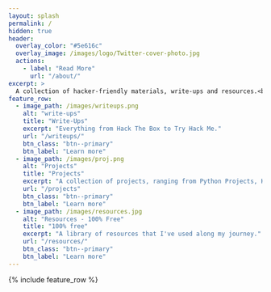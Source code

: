 ```yaml
---
layout: splash
permalink: /
hidden: true
header:
  overlay_color: "#5e616c"
  overlay_image: /images/logo/Twitter-cover-photo.jpg
  actions:
    - label: "Read More"
      url: "/about/"
excerpt: >
  A collection of hacker-friendly materials, write-ups and resources.<br />
feature_row:
  - image_path: /images/writeups.png
    alt: "write-ups"
    title: "Write-Ups"
    excerpt: "Everything from Hack The Box to Try Hack Me."
    url: "/writeups/"
    btn_class: "btn--primary"
    btn_label: "Learn more"
  - image_path: /images/proj.png
    alt: "Projects"
    title: "Projects"
    excerpt: "A collection of projects, ranging from Python Projects, Home Labs, and even this Website."
    url: "/projects"
    btn_class: "btn--primary"
    btn_label: "Learn more"
  - image_path: /images/resources.jpg
    alt: "Resources - 100% Free"
    title: "100% free"
    excerpt: "A library of resources that I've used along my journey."
    url: "/resources/"
    btn_class: "btn--primary"
    btn_label: "Learn more"      
---
```


{% include feature_row %}